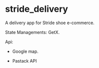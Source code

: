 # stride_delivery

A delivery app for Stride shoe e-commerce.


State Managements: 
GetX. 

Api:
- Google map. 

-  Pastack API 
